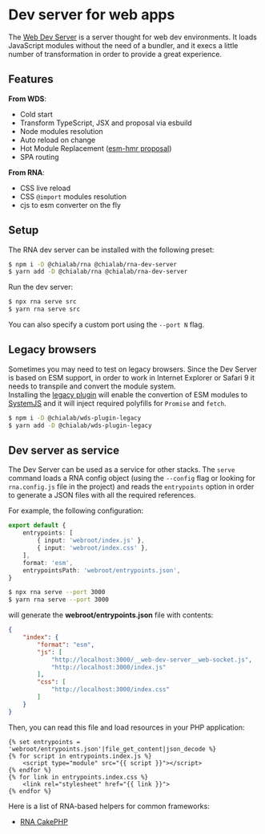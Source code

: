 # Dev server for web apps

The [Web Dev Server](https://modern-web.dev/docs/dev-server/overview/) is a server thought for web dev environments. It loads JavaScript modules without the need of a bundler, and it execs a little number of transformation in order to provide a great experience.

## Features

**From WDS**: 

* Cold start
* Transform TypeScript, JSX and proposal via esbuild
* Node modules resolution
* Auto reload on change
* Hot Module Replacement ([esm-hmr proposal](https://github.com/snowpackjs/esm-hmr))
* SPA routing

**From RNA**:

* CSS live reload
* CSS `@import` modules resolution
* cjs to esm converter on the fly

## Setup

The RNA dev server can be installed with the following preset:

```sh
$ npm i -D @chialab/rna @chialab/rna-dev-server
$ yarn add -D @chialab/rna @chialab/rna-dev-server
```

Run the dev server:

```sh
$ npx rna serve src
$ yarn rna serve src
```

You can also specify a custom port using the `--port N` flag.

## Legacy browsers

Sometimes you may need to test on legacy browsers. Since the Dev Server is based on ESM support, in order to work in Internet Explorer or Safari 9 it needs to transpile and convert the module system.  
Installing the [legacy plugin](https://www.npmjs.com/package/@chialab/wds-plugin-legacy) will enable the convertion of ESM modules to [SystemJS](https://github.com/systemjs/systemjs) and it will inject required polyfills for `Promise` and `fetch`.

```sh
$ npm i -D @chialab/wds-plugin-legacy
$ yarn add -D @chialab/wds-plugin-legacy
```

## Dev server as service

The Dev Server can be used as a service for other stacks. The `serve` command loads a RNA config object (using the `--config` flag or looking for `rna.config.js` file in the project) and reads the `entrypoints` option in order to generate a JSON files with all the required references.

For example, the following configuration:

```ts
export default {
    entrypoints: [
        { input: 'webroot/index.js' },
        { input: 'webroot/index.css' },
    ],
    format: 'esm',
    entrypointsPath: 'webroot/entrypoints.json',
}
```

```sh
$ npx rna serve --port 3000
$ yarn rna serve --port 3000
```

will generate the **webroot/entrypoints.json** file with contents:

```json
{
    "index": {
        "format": "esm",
        "js": [
            "http://localhost:3000/__web-dev-server__web-socket.js",
            "http://localhost:3000/index.js"
        ],
        "css": [
            "http://localhost:3000/index.css"
        ]
    }
}
```

Then, you can read this file and load resources in your PHP application:

```twig
{% set entrypoints = 'webroot/entrypoints.json'|file_get_content|json_decode %}
{% for script in entrypoints.index.js %}
    <script type="module" src="{{ script }}"></script>
{% endfor %}
{% for link in entrypoints.index.css %}
    <link rel="stylesheet" href="{{ link }}">
{% endfor %}
```

Here is a list of RNA-based helpers for common frameworks:

* [RNA CakePHP](https://github.com/chialab/rna-cakephp)
